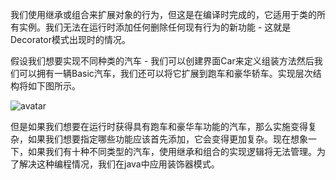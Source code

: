 我们使用继承或组合来扩展对象的行为，但这是在编译时完成的，它适用于类的所有实例。我们无法在运行时添加任何删除任何现有行为的新功能 - 这就是Decorator模式出现时的情况。

假设我们想要实现不同种类的汽车 - 我们可以创建界面Car来定义组装方法然后我们可以拥有一辆Basic汽车，我们还可以将它扩展到跑车和豪华轿车。实现层次结构将如下图所示。

![avatar](https://cdn.journaldev.com/wp-content/uploads/2013/07/inheritance-hierarchy.png)

但是如果我们想要在运行时获得具有跑车和豪华车功能的汽车，那么实施变得复杂，如果我们想要指定哪些功能应该首先添加，它会变得更加复杂。现在想象一下，如果我们有十种不同类型的汽车，使用继承和组合的实现逻辑将无法管理。为了解决这种编程情况，我们在java中应用装饰器模式。
